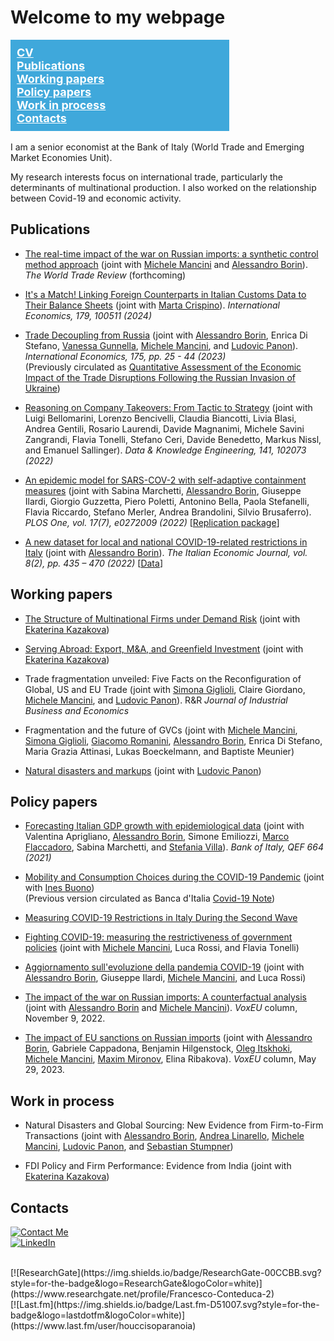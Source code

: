 # Welcome to my webpage

<div style="display: flex;">


<nav style="flex: 0 0 330px; background-color: #3fa8db; padding: 10px;">
    <ul style="list-style-type: none; padding: 0; margin: 0; font-size: 18px;">
        <li style="margin-left: 0;"><a href="https://fpconteduca.com/CV.pdf" style="color: white; font-weight: bold;" target="_blank">CV</a></li>
        <li style="margin-left: 0px;"><a href="#publications" style="color: white; font-weight: bold;">Publications</a></li>
        <li style="margin-left: 0px;"><a href="#working-papers" style="color: white; font-weight: bold;">Working papers</a></li>
        <li style="margin-left: 0px;"><a href="#policy-papers" style="color: white; font-weight: bold;">Policy papers</a></li>
        <li style="margin-left: 0px;"><a href="#work-in-process" style="color: white; font-weight: bold;">Work in process</a></li>
        <li style="margin-left: 0px;"><a href="#contacts" style="color: white; font-weight: bold;">Contacts</a></li> 
    </ul>
</nav>

</div>
<br />
I am a senior economist at the Bank of Italy (World Trade and Emerging Market Economies Unit).

My research interests focus on international trade, particularly the determinants of multinational production. I also worked on the relationship between Covid-19 and economic activity. 


## Publications

- [The real-time impact of the war on Russian imports: a synthetic control method approach](https://doi.org/10.1017/S1474745623000484) (joint with [Michele Mancini](http://www.tradeconomics.com/mancini) and [Alessandro Borin](http://www.tradeconomics.com/borin)). *The World Trade Review* (forthcoming)

- [It's a Match! Linking Foreign Counterparts in Italian Customs Data to Their Balance Sheets](https://doi.org/10.1016/j.inteco.2024.100511) (joint with [Marta Crispino](https://sites.google.com/site/crispinostat/)). *International Economics, 179, 100511 (2024)*

- [Trade Decoupling from Russia](https://doi.org/10.1016/j.inteco.2023.05.001) (joint with [Alessandro Borin](http://www.tradeconomics.com/borin), Enrica Di Stefano, [Vanessa Gunnella](https://sites.google.com/site/vanessagunnella/), [Michele Mancini](http://www.tradeconomics.com/mancini), and [Ludovic Panon](https://sites.google.com/site/ludovicpanon/home)). *International Economics, 175, pp. 25 - 44 (2023)* <br> 
(Previously circulated as [Quantitative Assessment of the Economic Impact of the Trade Disruptions Following the Russian Invasion of Ukraine](https://www.bancaditalia.it/pubblicazioni/qef/2022-0700/index.html?com.dotmarketing.htmlpage.language=1))

- [Reasoning on Company Takeovers: From Tactic to Strategy](https://www.sciencedirect.com/science/article/abs/pii/S0169023X22000672) (joint with Luigi Bellomarini, Lorenzo Bencivelli, Claudia Biancotti, Livia Blasi, Andrea Gentili, Rosario Laurendi, Davide Magnanimi, Michele Savini Zangrandi, Flavia Tonelli, Stefano Ceri, Davide Benedetto, Markus Nissl, and Emanuel Sallinger). *Data & Knowledge Engineering, 141, 102073 (2022)*

- [An epidemic model for SARS-COV-2 with self-adaptive containment measures](https://doi.org/10.1371/journal.pone.0272009) (joint with Sabina Marchetti, [Alessandro Borin](http://www.tradeconomics.com/borin), Giuseppe Ilardi, Giorgio Guzzetta, Piero Poletti, Antonino Bella, Paola Stefanelli, Flavia Riccardo, Stefano Merler, Andrea Brandolini, Silvio Brusaferro). *PLOS One, vol. 17(7), e0272009 (2022)* [[Replication package](https://zenodo.org/record/6668605#.YrAbOoXP3IV)]

- [A new dataset for local and national COVID-19-related restrictions in Italy](https://doi.org/10.1007/s40797-022-00197-0) (joint with [Alessandro Borin](http://www.tradeconomics.com/borin)). *The Italian Economic Journal, vol. 8(2), pp. 435 – 470 (2022)* [[Data](https://www.dropbox.com/sh/s6j0eb12ipsomc4/AAAfAeoAJch9Nf8pBUlrfBNma?dl=0)]

## Working papers


- [The Structure of Multinational Firms under Demand Risk](https://drive.google.com/file/d/12a7-yrnwIpMa19hrOaZMtwdSoxmmFGnP/view) (joint with [Ekaterina Kazakova](https://ekaterinakazakova.com))

- [Serving Abroad: Export, M&A, and Greenfield Investment](https://papers.ssrn.com/sol3/papers.cfm?abstract_id=4606966) (joint with [Ekaterina Kazakova](https://ekaterinakazakova.com))

- Trade fragmentation unveiled: Five Facts on the Reconfiguration of Global, US and EU Trade (joint with [Simona Giglioli](https://sites.google.com/carloalberto.org/simona-giglioli/home), Claire Giordano, [Michele Mancini](http://www.tradeconomics.com/mancini), and [Ludovic Panon](https://sites.google.com/site/ludovicpanon/home)).
  R&R *Journal of Industrial Business and Economics*

- Fragmentation and the future of GVCs (joint with [Michele Mancini](http://www.tradeconomics.com/mancini), [Simona Giglioli](https://sites.google.com/carloalberto.org/simona-giglioli/home), [Giacomo Romanini](https://giacomoromanini.com/), [Alessandro Borin](http://www.tradeconomics.com/borin), Enrica Di Stefano, Maria Grazia Attinasi, Lukas Boeckelmann, and Baptiste Meunier)

- [Natural disasters and markups](https://papers.ssrn.com/sol3/papers.cfm?abstract_id=4971406) (joint with [Ludovic Panon](https://sites.google.com/site/ludovicpanon/home))


## Policy papers
 
- [Forecasting Italian GDP growth with epidemiological data](https://www.bancaditalia.it/pubblicazioni/qef/2021-0664/index.html?com.dotmarketing.htmlpage.language=1) (joint with Valentina Aprigliano, [Alessandro Borin](http://www.tradeconomics.com/borin), Simone Emiliozzi, [Marco Flaccadoro](https://sites.google.com/view/marcoflaccadoro/home), Sabina Marchetti, and [Stefania Villa](https://sites.google.com/site/stefaniavilla3)). *Bank of Italy, QEF 664 (2021)*
 
 - [Mobility and Consumption Choices during the COVID-19 Pandemic](https://papers.ssrn.com/sol3/papers.cfm?abstract_id=3873765) (joint with [Ines Buono](https://sites.google.com/site/inesbuono/home))<br>
(Previous version circulated as Banca d'Italia [Covid-19 Note](https://www.bancaditalia.it/pubblicazioni/note-covid-19/2020/Nota_Covid_Mobility_Before_Gvt_Restrictions_09112020.pdf))
 
- [Measuring COVID-19 Restrictions in Italy During the Second Wave](https://www.bancaditalia.it/pubblicazioni/note-covid-19/2021/mobility_restrictions_italy_second_wave.pdf) 

- [Fighting COVID-19: measuring the restrictiveness of government policies](https://www.bancaditalia.it/pubblicazioni/note-covid-19/2020/Nota_Lockdown_circolazione.pdf) (joint with [Michele Mancini](http://www.tradeconomics.com/mancini), Luca Rossi, and Flavia Tonelli)

- [Aggiornamento sull'evoluzione della pandemia COVID-19](https://www.bancaditalia.it/pubblicazioni/note-covid-19/2020/Aggiornamento_evoluzione_pandemia_Covid_19-2020.07.20.pdf) (joint with [Alessandro Borin](http://www.tradeconomics.com/borin), Giuseppe Ilardi, [Michele Mancini](http://www.tradeconomics.com/mancini), and Luca Rossi)

- [The impact of the war on Russian imports: A counterfactual analysis](https://cepr.org/voxeu/columns/impact-war-russian-imports-counterfactual-analysis) (joint with [Alessandro Borin](http://www.tradeconomics.com/borin) and [Michele Mancini](http://www.tradeconomics.com/mancini)). *VoxEU* column, November 9, 2022.

- [The impact of EU sanctions on Russian imports](https://cepr.org/voxeu/columns/impact-eu-sanctions-russian-imports) (joint with [Alessandro Borin](http://www.tradeconomics.com/borin), Gabriele Cappadona, Benjamin Hilgenstock, [Oleg Itskhoki](https://itskhoki.com/), [Michele Mancini](http://www.tradeconomics.com/mancini), [Maxim Mironov](http://mironov.xyz/), Elina Ribakova). *VoxEU* column, May 29, 2023.

## Work in process

- Natural Disasters and Global Sourcing: New Evidence from Firm-to-Firm Transactions (joint with [Alessandro Borin](http://www.tradeconomics.com/borin), [Andrea Linarello](https://sites.google.com/site/andrealinarello/home), [Michele Mancini](http://www.tradeconomics.com/mancini), [Ludovic Panon](https://sites.google.com/site/ludovicpanon/home), and [Sebastian Stumpner](https://sites.google.com/site/sebastianstumpner/))
 
- FDI Policy and Firm Performance: Evidence from India (joint with [Ekaterina Kazakova](https://www.ekaterinakazakova.com))


  
## Contacts

[![Contact Me](https://img.shields.io/badge/E-Mail-blue?style=for-the-badge)](mailto:francescopaolo.conteduca@bancaditalia.it)
<br />
[![LinkedIn](https://img.shields.io/badge/LinkedIn-0A66C2.svg?style=for-the-badge&logo=LinkedIn&logoColor=white)](https://www.linkedin.com/in/francesco-paolo-conteduca-87146130)
<!-- 
<br />
[![Google Scholar](https://img.shields.io/badge/Google%20Scholar-4285F4.svg?style=for-the-badge&logo=Google-Scholar&logoColor=white
)](https://scholar.google.com/citations?user=k3X8TYYAAAAJ)
-->
<br />
[![ResearchGate](https://img.shields.io/badge/ResearchGate-00CCBB.svg?style=for-the-badge&logo=ResearchGate&logoColor=white)](https://www.researchgate.net/profile/Francesco-Conteduca-2)
<br />
[![Last.fm](https://img.shields.io/badge/Last.fm-D51007.svg?style=for-the-badge&logo=lastdotfm&logoColor=white)](https://www.last.fm/user/houccisoparanoia)
 
<a href="https://www.revolvermaps.com/?target=enlarge&amp;i=0zc0mexk33u"><img src="//ra.revolvermaps.com/h/m/a/0/ff0000/128/0/0zc0mexk33u.png" width="1" height="1" alt="Map" style="border:0;"></a>


 
 



